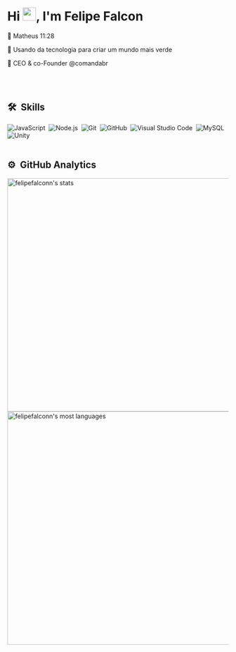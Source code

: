<h1 align="left">Hi <img src="https://raw.githubusercontent.com/kaueMarques/kaueMarques/master/hi.gif" width="30px" height="30px">, I'm Felipe Falcon</h1>

🙇 Matheus 11:28

🌳 Usando da tecnologia para criar um mundo mais verde

🍔 CEO & co-Founder @comandabr


<br><br>
## 🛠 &nbsp;Skills
![JavaScript](https://img.shields.io/badge/-JavaScript-05122A?style=flat&logo=javascript)&nbsp;
![Node.js](https://img.shields.io/badge/-Node.js-05122A?style=flat&logo=node.js)&nbsp;
![Git](https://img.shields.io/badge/-Git-05122A?style=flat&logo=git)&nbsp;
![GitHub](https://img.shields.io/badge/-GitHub-05122A?style=flat&logo=github)&nbsp;
![Visual Studio Code](https://img.shields.io/badge/-Visual%20Studio%20Code-05122A?style=flat&logo=visual-studio-code&logoColor=007ACC)&nbsp;
![MySQL](https://img.shields.io/badge/-MySQL-05122A?style=flat&logo=mysql&logoColor=007ACC)&nbsp;
![Unity](https://img.shields.io/badge/-Unity-05122A?style=flat&logo=unity&logoColor=E7E7E7)&nbsp;
<br><br>
## ⚙️ &nbsp;GitHub Analytics
<p align="left">
<img width="530em" src="https://github-readme-stats.vercel.app/api?username=felipefalconn&show_icons=true&theme=gotham" alt="felipefalconn's stats"/>
<img width="530em" src="https://github-readme-stats.vercel.app/api/top-langs/?username=felipefalconn&layout=compact&theme=gotham" alt="felipefalconn's most languages"/>
</p>

<br><br>
